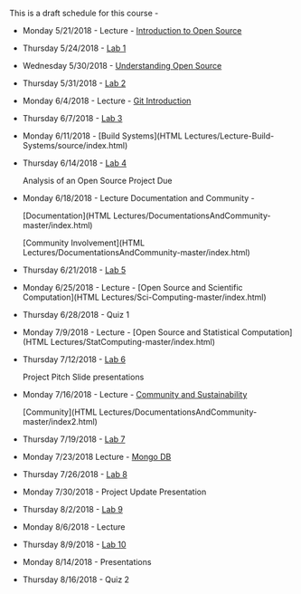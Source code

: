 This is a draft schedule for this course -

* Monday 5/21/2018 - Lecture - [Introduction to Open Source](Lectures/Lecture-1-1.pdf)

* Thursday 5/24/2018 - [Lab 1](Labs/Lab1.md)

* Wednesday 5/30/2018 - [Understanding Open Source](Lectures/Lec2-Patrick_Masson-S2017.pdf)

* Thursday 5/31/2018 - [Lab 2](Labs/Lab2.md)

* Monday 6/4/2018 - Lecture - [Git Introduction](Lectures/Lecture-3.Md)

* Thursday 6/7/2018 - [Lab 3](Labs/Lab3.md)

* Monday 6/11/2018 - [Build Systems](HTML Lectures/Lecture-Build-Systems/source/index.html)

* Thursday 6/14/2018 - [Lab 4](Labs/Lab4.md)

	Analysis of an Open Source Project Due

* Monday 6/18/2018 - Lecture Documentation and Community - 

	[Documentation](HTML Lectures/DocumentationsAndCommunity-master/index.html)

	[Community Involvement](HTML Lectures/DocumentationsAndCommunity-master/index.html)

* Thursday 6/21/2018 - [Lab 5](Labs/Lab5.md)

* Monday 6/25/2018 - Lecture - [Open Source and Scientific Computation](HTML Lectures/Sci-Computing-master/index.html)

* Thursday 6/28/2018 - Quiz 1

* Monday 7/9/2018 - Lecture - [Open Source and Statistical Computation](HTML Lectures/StatComputing-master/index.html)

* Thursday 7/12/2018 - [Lab 6](Labs/Lab6.md)

	Project Pitch Slide presentations

* Monday 7/16/2018 - Lecture - [Community and Sustainability](Lectures/CommunityandSustainability-3-1-2016.pdf)
			
	[Community](HTML Lectures/DocumentationsAndCommunity-master/index2.html)

* Thursday 7/19/2018 - [Lab 7](Labs/Lab7.md)

* Monday 7/23/2018 Lecture - [Mongo DB](Lectures/MongoDB.pdf)

* Thursday 7/26/2018 - [Lab 8](Labs/Lab8.md)

* Monday 7/30/2018 - Project Update Presentation 

* Thursday 8/2/2018 - [Lab 9](Labs/Lab9.md)

* Monday 8/6/2018 - Lecture

* Thursday 8/9/2018 - [Lab 10](Labs/Lab10.md)

* Monday 8/14/2018 - Presentations

* Thursday 8/16/2018 - Quiz 2

